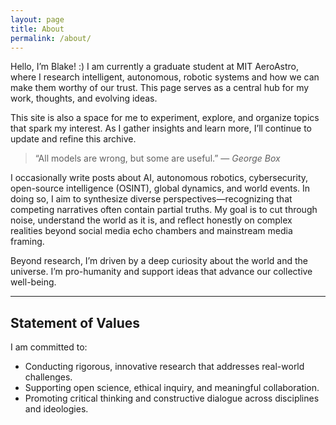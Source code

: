 ```yaml
---
layout: page
title: About
permalink: /about/
---
```


Hello, I’m Blake! :) I am currently a graduate student at MIT AeroAstro, where I research intelligent, autonomous, robotic systems and how we can make them worthy of our trust. This page serves as a central hub for my work, thoughts, and evolving ideas.

This site is also a space for me to experiment, explore, and organize topics that spark my interest. As I gather insights and learn more, I’ll continue to update and refine this archive.

> “All models are wrong, but some are useful.” — *George Box*

I occasionally write posts about AI, autonomous robotics, cybersecurity, open-source intelligence (OSINT), global dynamics, and world events. In doing so, I aim to synthesize diverse perspectives—recognizing that competing narratives often contain partial truths. My goal is to cut through noise, understand the world as it is, and reflect honestly on complex realities beyond social media echo chambers and mainstream media framing.

Beyond research, I’m driven by a deep curiosity about the world and the universe. I’m pro-humanity and support ideas that advance our collective well-being.

---

## Statement of Values

I am committed to:

- Conducting rigorous, innovative research that addresses real-world challenges.
- Supporting open science, ethical inquiry, and meaningful collaboration.
- Promoting critical thinking and constructive dialogue across disciplines and ideologies.
